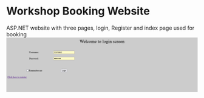 # Workshop Booking Website

ASP.NET website with three pages, login, Register and index page used for booking
![login page](https://github.com/playtunes100/Workshop-Booking-Site/blob/cb269e628a9c08eba02ff23cec45fabbf1aaa32f/Screenshot%202021-06-12%20at%2007-01-12%20https%20localhost.png)
